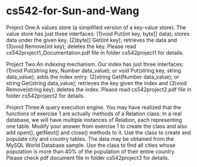 # cs542-for-Sun-and-Wang
Project One:A values store (a simplified version of a key-value store). The value store has just three interfaces:
(1)void Put(int key, byte[] data); stores data under the given key,
(2)byte[] Get(int key); retrieves the data and
(3)void Remove(int key); deletes the key.
Please read cs542project1_Documentation.pdf file in folder cs542project1 for details.

Project Two:An indexing mechanism. Our index has just three interfaces:
(1)void Put(string key, Number data_value); or void Put(string key, string data_value); adds the index entry.
(2)string Get(Number data_value); or string Get(string data_value); retrieves the key given the index and
(3)void Remove(string key); deletes the index.
Please read cs542project2.pdf file in folder cs542project2 for details.

Project Three:A query execution engine. You may have realized that the functions of exercise 1 are actually methods of a Relation class. In a real database, we will have multiple instances of Relation, each representing one table. Modify your answer from exercise 1 to create the class and also add open(), getNext() and close() methods to it. Use the class to create and populate city and country tables. The data may be obtained from the MySQL World Database sample. Use the class to find all cities whose population is more than 40% of the population of their entire country.
Please check pdf document file in folder cs542project3 for details.
